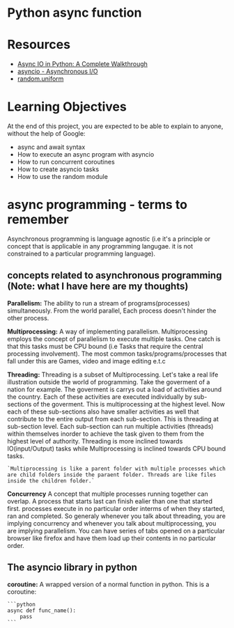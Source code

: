# Python async function

# Resources
- [Async IO in Python: A Complete Walkthrough](https://intranet.alxswe.com/rltoken/zYkXScziW1D5rNdNEvObjQ)
- [asyncio - Asynchronous I/O](https://intranet.alxswe.com/rltoken/aZUO4GiWHbPIrVBIwptFAw)
- [random.uniform](https://intranet.alxswe.com/rltoken/72mVf1s8rx2ih_U2WjBmaA)

# Learning Objectives
At the end of this project, you are expected to be able to explain to anyone, without the help of Google:

- async and await syntax
- How to execute an async program with asyncio
- How to run concurrent coroutines
- How to create asyncio tasks
- How to use the random module

# async programming - terms to remember
Asynchronous programming is language agnostic (i.e it's a principle or concept that is applicable in any programming langugae. it is not constrained to a particular programming language).

## concepts related to asynchronous programming (Note: what I have here are my thoughts)
**Parallelism:**
    The ability to run a stream of programs(processes) simultaneously. From the world parallel, Each process doesn't hinder the other process.

**Multiprocessing:**
    A way of implementing parallelism. Multiprocessing employs the concept of parallelism to execute multiple tasks. One catch is that this tasks must be CPU bound (i.e Tasks that require the central processing
    involvement). The most common tasks/programs/processes that fall under this are Games, video and image editing e.t.c

**Threading:**
    Threading is a subset of Multiprocessing. Let's take a real life illustration outside the world of programming. Take the goverment of a nation for example. The goverment is carrys out a load of activities around the country. Each of these activities are executed individually by sub-sections of the goverment. This is multiprocessing at the highest level. Now each of these sub-sections also have smaller activities as well that contribute to the entire output from each sub-section. This is threading at sub-section level. Each sub-section can run multiple activities (threads) within themselves inorder to achieve the task given to them from the highest level of authority. Threading is more inclined towards IO(input/Output) tasks while Multiprocessing is inclined towards CPU bound tasks. 

    `Multiprocessing is like a parent folder with multiple processes which are child folders inside the paraent folder. Threads are like files inside the children folder.`

**Concurrency**
    A concept that multiple processes running together can overlap. A process that starts last can finish ealier than one that started first. processes execute in no particular order interms of when they started, ran and completed. So generaly whenever you talk about threading, you are implying concurrency and whenever you talk about multiprocessing, you are implying parallelism. You can have series of tabs opened on a particular browser like firefox and have them load up their contents in no particular order.


## The asyncio library in python
**coroutine:**
    A wrapped version of a normal function in python.
    This is a coroutine:
    
    ```python
    async def func_name():
        pass
    ```